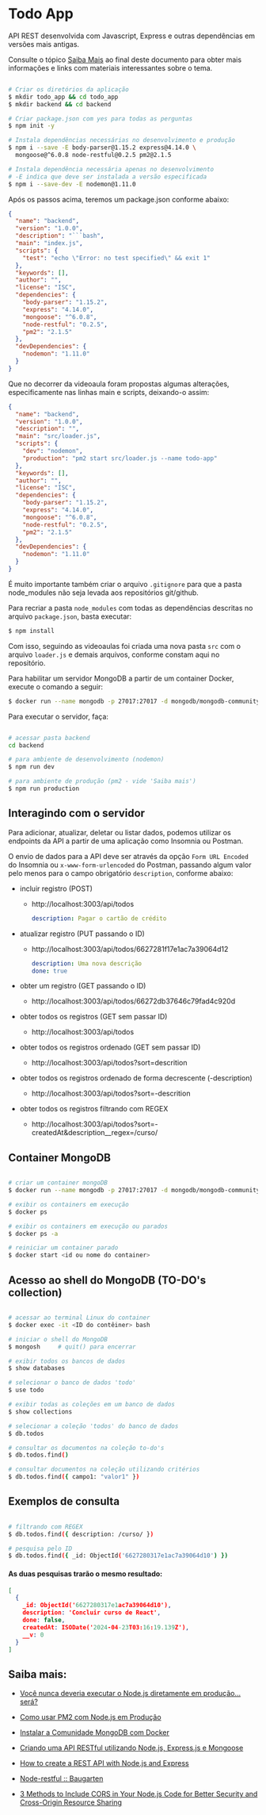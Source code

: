 # Todo App

API REST desenvolvida com Javascript, Express e outras dependências em versões mais antigas.

Consulte o tópico [Saiba Mais](#saiba-mais) ao final deste documento para obter mais informações e links com materiais interessantes sobre o tema.


```bash

# Criar os diretórios da aplicação
$ mkdir todo_app && cd todo_app
$ mkdir backend && cd backend

# Criar package.json com yes para todas as perguntas
$ npm init -y

# Instala dependências necessárias no desenvolvimento e produção
$ npm i --save -E body-parser@1.15.2 express@4.14.0 \ 
  mongoose@^6.0.8 node-restful@0.2.5 pm2@2.1.5

# Instala dependência necessária apenas no desenvolvimento
# -E indica que deve ser instalada a versão especificada
$ npm i --save-dev -E nodemon@1.11.0

```

Após os passos acima, teremos um package.json conforme abaixo:

```json
{
  "name": "backend",
  "version": "1.0.0",
  "description": "```bash",
  "main": "index.js",
  "scripts": {
    "test": "echo \"Error: no test specified\" && exit 1"
  },
  "keywords": [],
  "author": "",
  "license": "ISC",
  "dependencies": {
    "body-parser": "1.15.2",
    "express": "4.14.0",
    "mongoose": "^6.0.8",
    "node-restful": "0.2.5",
    "pm2": "2.1.5"
  },
  "devDependencies": {
    "nodemon": "1.11.0"
  }
}
```

Que no decorrer da videoaula foram propostas algumas alterações, especificamente nas linhas main e scripts, deixando-o assim:

```json
{
  "name": "backend",
  "version": "1.0.0",
  "description": "",
  "main": "src/loader.js",
  "scripts": {
    "dev": "nodemon",
    "production": "pm2 start src/loader.js --name todo-app"
  },
  "keywords": [],
  "author": "",
  "license": "ISC",
  "dependencies": {
    "body-parser": "1.15.2",
    "express": "4.14.0",
    "mongoose": "^6.0.8",
    "node-restful": "0.2.5",
    "pm2": "2.1.5"
  },
  "devDependencies": {
    "nodemon": "1.11.0"
  }
}
```

É muito importante também criar o arquivo `.gitignore` para que a pasta node_modules não seja levada aos repositórios git/github.

Para recriar a pasta `node_modules` com todas as dependências descritas no arquivo `package.json`, basta executar:

```bash
$ npm install
```

Com isso, seguindo as videoaulas foi criada uma nova pasta `src` com o arquivo `loader.js` e demais arquivos, conforme constam aqui no repositório.

Para habilitar um servidor MongoDB a partir de um container Docker, execute o comando a seguir:

```bash
$ docker run --name mongodb -p 27017:27017 -d mongodb/mongodb-community-server:latest
```

Para executar o servidor, faça:

```bash

# acessar pasta backend
cd backend

# para ambiente de desenvolvimento (nodemon)
$ npm run dev

# para ambiente de produção (pm2 - vide 'Saiba mais')
$ npm run production

```

## Interagindo com o servidor

Para adicionar, atualizar, deletar ou listar dados, podemos utilizar os endpoints da API a partir de uma aplicação como Insomnia ou Postman.

 O envio de dados para a API deve ser através da opção `Form URL Encoded` do Insomnia ou `x-www-form-urlencoded` do Postman, passando algum valor pelo menos para o campo obrigatório `description`, conforme abaixo:

- incluir registro (POST)
  - http://localhost:3003/api/todos

    ```yaml
    description: Pagar o cartão de crédito
    ```

- atualizar registro (PUT passando o ID)
  - http://localhost:3003/api/todos/6627281f17e1ac7a39064d12

    ```yaml
    description: Uma nova descrição
    done: true
    ```

- obter um registro (GET passando o ID)
  - http://localhost:3003/api/todos/66272db37646c79fad4c920d

- obter todos os registros (GET sem passar ID)
  - http://localhost:3003/api/todos

- obter todos os registros ordenado (GET sem passar ID)
  - http://localhost:3003/api/todos?sort=descrition

- obter todos os registros ordenado de forma decrescente (-description)
  - http://localhost:3003/api/todos?sort=-descrition

- obter todos os registros filtrando com REGEX
  - http://localhost:3003/api/todos?sort=-createdAt&description__regex=/curso/


## Container MongoDB

```bash

# criar um container mongoDB
$ docker run --name mongodb -p 27017:27017 -d mongodb/mongodb-community-server:latest

# exibir os containers em execução
$ docker ps

# exibir os containers em execução ou parados
$ docker ps -a

# reiniciar um container parado
$ docker start <id ou nome do container>

```

## Acesso ao shell do MongoDB (TO-DO's collection)

```bash

# acessar ao terminal Linux do container
$ docker exec -it <ID do contêiner> bash

# iniciar o shell do MongoDB
$ mongosh     # quit() para encerrar

# exibir todos os bancos de dados
$ show databases

# selecionar o banco de dados 'todo'
$ use todo

# exibir todas as coleções em um banco de dados
$ show collections

# selecionar a coleção 'todos' do banco de dados
$ db.todos

# consultar os documentos na coleção to-do's
$ db.todos.find()

# consultar documentos na coleção utilizando critérios
$ db.todos.find({ campo1: "valor1" })

```

## Exemplos de consulta

```bash

# filtrando com REGEX
$ db.todos.find({ description: /curso/ })

# pesquisa pelo ID
$ db.todos.find({ _id: ObjectId('6627280317e1ac7a39064d10') })
```

#### As duas pesquisas trarão o mesmo resultado:

```json
[
  {
    _id: ObjectId('6627280317e1ac7a39064d10'),
    description: 'Concluir curso de React',
    done: false,
    createdAt: ISODate('2024-04-23T03:16:19.139Z'),
    __v: 0
  }
]
```


## Saiba mais:
- [Você nunca deveria executar o Node.js diretamente em produção... será?](https://www.freecodecamp.org/portuguese/news/voce-nunca-deveria-executar-o-node-js-diretamente-em-producao-sera/)

- [Como usar PM2 com Node.js em Produção](https://danieldcs.com/como-usar-pm2-com-node-js-em-producao/)

- [Instalar a Comunidade MongoDB com Docker](https://www.mongodb.com/pt-br/docs/manual/tutorial/install-mongodb-community-with-docker/)

- [Criando uma API RESTful utilizando Node.js, Express.js e Mongoose](https://community.revelo.com.br/criando-uma-api-restful-utilizando-node-js-express-js-e-mongoose/)

- [How to create a REST API with Node.js and Express](https://blog.postman.com/how-to-create-a-rest-api-with-node-js-and-express/)

- [Node-restful :: Baugarten](https://github.com/baugarten/node-restful)

- [3 Methods to Include CORS in Your Node.js Code for Better Security and Cross-Origin Resource Sharing](https://medium.com/@murgesh.e/3-methods-to-include-cors-in-your-node-js-6b645e0b6fa6)